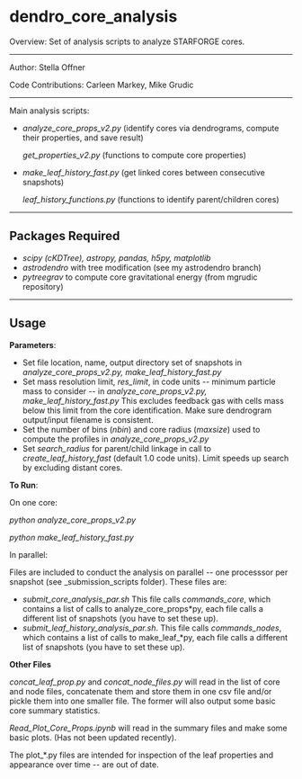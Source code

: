 # dendro_core_analysis

Overview: Set of analysis scripts to analyze STARFORGE cores.

_____________________
Author: Stella Offner

Code Contributions: Carleen Markey, Mike Grudic
_____________________

Main analysis scripts: 

* *analyze_core_props_v2.py* (identify cores via dendrograms, compute their properties, and save result)

  *get_properties_v2.py* (functions to compute core properties)
* *make_leaf_history_fast.py* (get linked cores between consecutive snapshots)
  
  *leaf_history_functions.py* (functions to identify parent/children cores)
_________________
Packages Required
-----------------
* *scipy (cKDTree), astropy, pandas, h5py, matplotlib*
* *astrodendro* with tree modification (see my astrodendro branch)
* *pytreegrav* to compute core gravitational energy (from mgrudic repository)

_________________
 Usage
-----------------

**Parameters**:
* Set file location, name, output directory set of snapshots in *analyze_core_props_v2.py, make_leaf_history_fast.py*
* Set mass resolution limit, *res_limit*, in code units -- minimum particle mass to consider -- in *analyze_core_props_v2.py, make_leaf_history_fast.py*
  This excludes feedback gas with cells mass below this limit from the core identification. Make sure dendrogram output/input filename is consistent.
* Set the number of bins (*nbin*) and core radius (*maxsize*) used to compute the profiles in *analyze_core_props_v2.py*
* Set *search_radius* for parent/child linkage in call to *create_leaf_history_fast* (default 1.0 code units). Limit speeds up search by excluding distant cores.

**To Run**:

On one core:

*python analyze_core_props_v2.py*

*python make_leaf_history_fast.py*

In parallel:

Files are included to conduct the analysis on parallel -- one processsor per snapshot (see _submission_scripts folder). These files are:
* *submit_core_analysis_par.sh* This file calls *commands_core*, which contains a list of calls to analyze_core_props*py, each file calls a different list of snapshots (you have to set these up).
* *submit_leaf_history_analysis_par.sh*. This file calls *commands_nodes*,  which contains a list of calls to make_leaf_*py, each file calls a different list of snapshots (you have to set these up).

**Other Files**

*concat_leaf_prop.py* and *concat_node_files.py* will read in the list of core and node files, concatenate them and store them in one csv file and/or pickle them into one smaller file. The former will also output some basic core summary statistics.

*Read_Plot_Core_Props.ipynb* will read in the summary files and make some basic plots. (Has not been updated recently).

The plot_*.py files are intended for inspection of the leaf properties and appearance over time -- are out of date.
